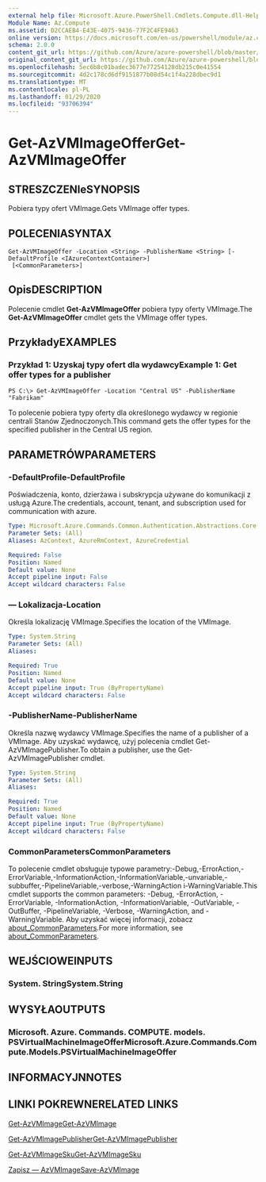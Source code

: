 ```yaml
---
external help file: Microsoft.Azure.PowerShell.Cmdlets.Compute.dll-Help.xml
Module Name: Az.Compute
ms.assetid: D2CCAEB4-E43E-4075-9436-77F2C4FE9463
online version: https://docs.microsoft.com/en-us/powershell/module/az.compute/get-azvmimageoffer
schema: 2.0.0
content_git_url: https://github.com/Azure/azure-powershell/blob/master/src/Compute/Compute/help/Get-AzVMImageOffer.md
original_content_git_url: https://github.com/Azure/azure-powershell/blob/master/src/Compute/Compute/help/Get-AzVMImageOffer.md
ms.openlocfilehash: 5ec6b8c01badec3677e77254128db215c0e41554
ms.sourcegitcommit: 4d2c178cd6df9151877b08d54c1f4a228dbec9d1
ms.translationtype: MT
ms.contentlocale: pl-PL
ms.lasthandoff: 01/29/2020
ms.locfileid: "93706394"
---
```

# <span data-ttu-id="00c04-101">Get-AzVMImageOffer</span><span class="sxs-lookup"><span data-stu-id="00c04-101">Get-AzVMImageOffer</span></span>

## <span data-ttu-id="00c04-102">STRESZCZENIe</span><span class="sxs-lookup"><span data-stu-id="00c04-102">SYNOPSIS</span></span>
<span data-ttu-id="00c04-103">Pobiera typy ofert VMImage.</span><span class="sxs-lookup"><span data-stu-id="00c04-103">Gets VMImage offer types.</span></span>

## <span data-ttu-id="00c04-104">POLECENIA</span><span class="sxs-lookup"><span data-stu-id="00c04-104">SYNTAX</span></span>

```
Get-AzVMImageOffer -Location <String> -PublisherName <String> [-DefaultProfile <IAzureContextContainer>]
 [<CommonParameters>]
```

## <span data-ttu-id="00c04-105">Opis</span><span class="sxs-lookup"><span data-stu-id="00c04-105">DESCRIPTION</span></span>
<span data-ttu-id="00c04-106">Polecenie cmdlet **Get-AzVMImageOffer** pobiera typy oferty VMImage.</span><span class="sxs-lookup"><span data-stu-id="00c04-106">The **Get-AzVMImageOffer** cmdlet gets the VMImage offer types.</span></span>

## <span data-ttu-id="00c04-107">Przykłady</span><span class="sxs-lookup"><span data-stu-id="00c04-107">EXAMPLES</span></span>

### <span data-ttu-id="00c04-108">Przykład 1: Uzyskaj typy ofert dla wydawcy</span><span class="sxs-lookup"><span data-stu-id="00c04-108">Example 1: Get offer types for a publisher</span></span>
```
PS C:\> Get-AzVMImageOffer -Location "Central US" -PublisherName "Fabrikam"
```

<span data-ttu-id="00c04-109">To polecenie pobiera typy oferty dla określonego wydawcy w regionie centrali Stanów Zjednoczonych.</span><span class="sxs-lookup"><span data-stu-id="00c04-109">This command gets the offer types for the specified publisher in the Central US region.</span></span>

## <span data-ttu-id="00c04-110">PARAMETRÓW</span><span class="sxs-lookup"><span data-stu-id="00c04-110">PARAMETERS</span></span>

### <span data-ttu-id="00c04-111">-DefaultProfile</span><span class="sxs-lookup"><span data-stu-id="00c04-111">-DefaultProfile</span></span>
<span data-ttu-id="00c04-112">Poświadczenia, konto, dzierżawa i subskrypcja używane do komunikacji z usługą Azure.</span><span class="sxs-lookup"><span data-stu-id="00c04-112">The credentials, account, tenant, and subscription used for communication with azure.</span></span>

```yaml
Type: Microsoft.Azure.Commands.Common.Authentication.Abstractions.Core.IAzureContextContainer
Parameter Sets: (All)
Aliases: AzContext, AzureRmContext, AzureCredential

Required: False
Position: Named
Default value: None
Accept pipeline input: False
Accept wildcard characters: False
```

### <span data-ttu-id="00c04-113">— Lokalizacja</span><span class="sxs-lookup"><span data-stu-id="00c04-113">-Location</span></span>
<span data-ttu-id="00c04-114">Określa lokalizację VMImage.</span><span class="sxs-lookup"><span data-stu-id="00c04-114">Specifies the location of the VMImage.</span></span>

```yaml
Type: System.String
Parameter Sets: (All)
Aliases:

Required: True
Position: Named
Default value: None
Accept pipeline input: True (ByPropertyName)
Accept wildcard characters: False
```

### <span data-ttu-id="00c04-115">-PublisherName</span><span class="sxs-lookup"><span data-stu-id="00c04-115">-PublisherName</span></span>
<span data-ttu-id="00c04-116">Określa nazwę wydawcy VMImage.</span><span class="sxs-lookup"><span data-stu-id="00c04-116">Specifies the name of a publisher of a VMImage.</span></span>
<span data-ttu-id="00c04-117">Aby uzyskać wydawcę, użyj polecenia cmdlet Get-AzVMImagePublisher.</span><span class="sxs-lookup"><span data-stu-id="00c04-117">To obtain a publisher, use the Get-AzVMImagePublisher cmdlet.</span></span>

```yaml
Type: System.String
Parameter Sets: (All)
Aliases:

Required: True
Position: Named
Default value: None
Accept pipeline input: True (ByPropertyName)
Accept wildcard characters: False
```

### <span data-ttu-id="00c04-118">CommonParameters</span><span class="sxs-lookup"><span data-stu-id="00c04-118">CommonParameters</span></span>
<span data-ttu-id="00c04-119">To polecenie cmdlet obsługuje typowe parametry:-Debug,-ErrorAction,-ErrorVariable,-InformationAction,-InformationVariable,-unvariable,-subbuffer,-PipelineVariable,-verbose,-WarningAction i-WarningVariable.</span><span class="sxs-lookup"><span data-stu-id="00c04-119">This cmdlet supports the common parameters: -Debug, -ErrorAction, -ErrorVariable, -InformationAction, -InformationVariable, -OutVariable, -OutBuffer, -PipelineVariable, -Verbose, -WarningAction, and -WarningVariable.</span></span> <span data-ttu-id="00c04-120">Aby uzyskać więcej informacji, zobacz [about_CommonParameters](https://go.microsoft.com/fwlink/?LinkID=113216).</span><span class="sxs-lookup"><span data-stu-id="00c04-120">For more information, see [about_CommonParameters](https://go.microsoft.com/fwlink/?LinkID=113216).</span></span>

## <span data-ttu-id="00c04-121">WEJŚCIOWE</span><span class="sxs-lookup"><span data-stu-id="00c04-121">INPUTS</span></span>

### <span data-ttu-id="00c04-122">System. String</span><span class="sxs-lookup"><span data-stu-id="00c04-122">System.String</span></span>

## <span data-ttu-id="00c04-123">WYSYŁA</span><span class="sxs-lookup"><span data-stu-id="00c04-123">OUTPUTS</span></span>

### <span data-ttu-id="00c04-124">Microsoft. Azure. Commands. COMPUTE. models. PSVirtualMachineImageOffer</span><span class="sxs-lookup"><span data-stu-id="00c04-124">Microsoft.Azure.Commands.Compute.Models.PSVirtualMachineImageOffer</span></span>

## <span data-ttu-id="00c04-125">INFORMACYJN</span><span class="sxs-lookup"><span data-stu-id="00c04-125">NOTES</span></span>

## <span data-ttu-id="00c04-126">LINKI POKREWNE</span><span class="sxs-lookup"><span data-stu-id="00c04-126">RELATED LINKS</span></span>

[<span data-ttu-id="00c04-127">Get-AzVMImage</span><span class="sxs-lookup"><span data-stu-id="00c04-127">Get-AzVMImage</span></span>](./Get-AzVMImage.md)

[<span data-ttu-id="00c04-128">Get-AzVMImagePublisher</span><span class="sxs-lookup"><span data-stu-id="00c04-128">Get-AzVMImagePublisher</span></span>](./Get-AzVMImagePublisher.md)

[<span data-ttu-id="00c04-129">Get-AzVMImageSku</span><span class="sxs-lookup"><span data-stu-id="00c04-129">Get-AzVMImageSku</span></span>](./Get-AzVMImageSku.md)

[<span data-ttu-id="00c04-130">Zapisz — AzVMImage</span><span class="sxs-lookup"><span data-stu-id="00c04-130">Save-AzVMImage</span></span>](./Save-AzVMImage.md)



